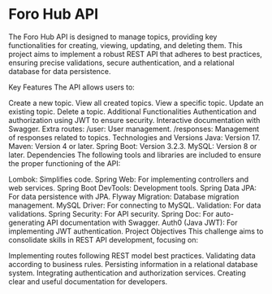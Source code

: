 <h1>Foro Hub API</h1>
The Foro Hub API is designed to manage topics, providing key functionalities for creating, viewing, updating, and deleting them. This project aims to implement a robust REST API that adheres to best practices, ensuring precise validations, secure authentication, and a relational database for data persistence.

Key Features
The API allows users to:

Create a new topic.
View all created topics.
View a specific topic.
Update an existing topic.
Delete a topic.
Additional Functionalities
Authentication and authorization using JWT to ensure security.
Interactive documentation with Swagger.
Extra routes:
/user: User management.
/responses: Management of responses related to topics.
Technologies and Versions
Java: Version 17.
Maven: Version 4 or later.
Spring Boot: Version 3.2.3.
MySQL: Version 8 or later.
Dependencies
The following tools and libraries are included to ensure the proper functioning of the API:

Lombok: Simplifies code.
Spring Web: For implementing controllers and web services.
Spring Boot DevTools: Development tools.
Spring Data JPA: For data persistence with JPA.
Flyway Migration: Database migration management.
MySQL Driver: For connecting to MySQL.
Validation: For data validations.
Spring Security: For API security.
Spring Doc: For auto-generating API documentation with Swagger.
Auth0 (Java JWT): For implementing JWT authentication.
Project Objectives
This challenge aims to consolidate skills in REST API development, focusing on:

Implementing routes following REST model best practices.
Validating data according to business rules.
Persisting information in a relational database system.
Integrating authentication and authorization services.
Creating clear and useful documentation for developers.
